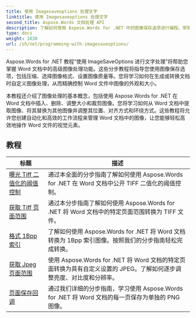 ```yaml
---
title: 使用 Imagesaveoptions 处理文字
linktitle: 使用 Imagesaveoptions 处理文字
second_title: Aspose.Words 文档处理 API
description: 了解如何使用 Aspose.Words for .NET 中的图像保存选项进行编程。带有示例代码的分步教程，用于保存和处理 Word 文档中的图像。
type: docs
weight: 1630
url: /zh/net/programming-with-imagesaveoptions/
---
```

Aspose.Words for .NET 教程“使用 ImageSaveOptions 进行文字处理”将帮助您掌握 Word 文档中的高级图像处理功能。这些分步教程将指导您使用图像保存选项，包括压缩、选择图像格式、设置图像质量等。您将学习如何在生成或转换文档时自定义图像处理，从而精确控制 Word 文件中图像的外观和大小。

本教程还介绍了图像处理的基本概念，包括使用 Aspose.Words for .NET 在 Word 文档中插入、删除、调整大小和裁剪图像。您将学习如何从 Word 文档中提取图像、将其替换为其他图像并调整其位置、对齐方式和环绕方式。这些教程将允许您创建自动化和高效的工作流程来管理 Word 文档中的图像，让您能够轻松高效地操作 Word 文件的视觉元素。

 ## 教程
| 标题 | 描述 |
| --- | --- |
| [曝光 Tiff 二值化的阈值控制](./expose-threshold-control-for-tiff-binarization/) | 通过本全面的分步指南了解如何使用 Aspose.Words for .NET 在 Word 文档中公开 TIFF 二值化的阈值控制。 |
| [获取 Tiff 页面范围](./get-tiff-page-range/) | 通过本分步指南了解如何使用 Aspose.Words for .NET 将 Word 文档中的特定页面范围转换为 TIFF 文件。 |
| [格式 1Bpp 索引](./format-1bpp-indexed/) | 了解如何使用 Aspose.Words for .NET 将 Word 文档转换为 1Bpp 索引图像。按照我们的分步指南轻松完成转换。 |
| [获取 Jpeg 页面范围](./get-jpeg-page-range/) | 使用 Aspose.Words for .NET 将 Word 文档的特定页面转换为具有自定义设置的 JPEG。了解如何逐步调整亮度、对比度和分辨率。 |
| [页面保存回调](./page-saving-callback/) | 通过我们详细的分步指南，学习使用 Aspose.Words for .NET 将 Word 文档的每一页保存为单独的 PNG 图像。 |